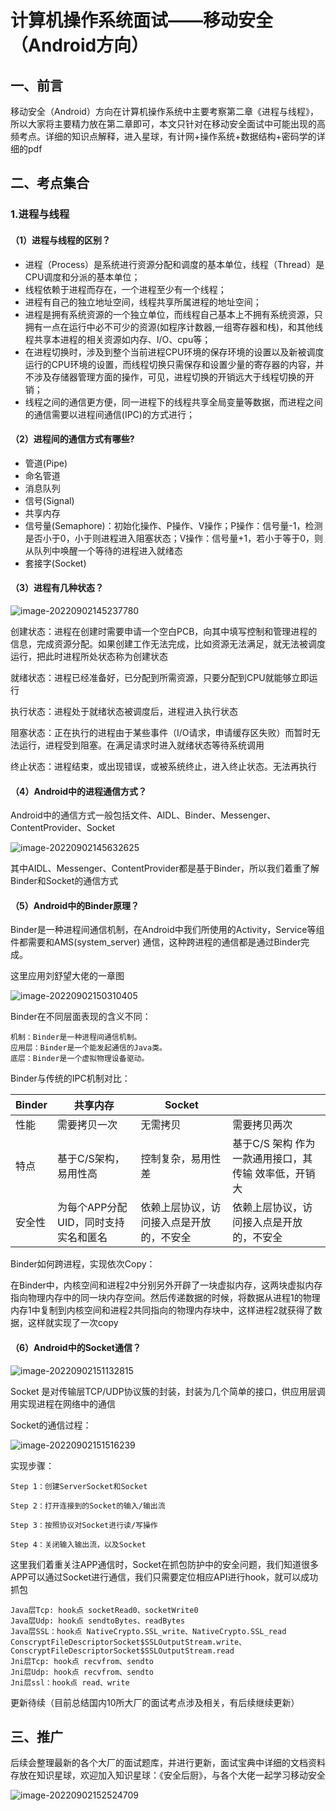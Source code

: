 # 计算机操作系统面试——移动安全（Android方向）

## 一、前言

移动安全（Android）方向在计算机操作系统中主要考察第二章《进程与线程》，所以大家将主要精力放在第二章即可，本文只针对在移动安全面试中可能出现的高频考点。详细的知识点解释，进入星球，有计网+操作系统+数据结构+密码学的详细的pdf

## 二、考点集合

### 1.进程与线程

#### （1）进程与线程的区别？

- 进程（Process）是系统进行资源分配和调度的基本单位，线程（Thread）是CPU调度和分派的基本单位；
- 线程依赖于进程而存在，一个进程至少有一个线程；
- 进程有自己的独立地址空间，线程共享所属进程的地址空间；
- 进程是拥有系统资源的一个独立单位，而线程自己基本上不拥有系统资源，只拥有一点在运行中必不可少的资源(如程序计数器,一组寄存器和栈)，和其他线程共享本进程的相关资源如内存、I/O、cpu等；
- 在进程切换时，涉及到整个当前进程CPU环境的保存环境的设置以及新被调度运行的CPU环境的设置，而线程切换只需保存和设置少量的寄存器的内容，并不涉及存储器管理方面的操作，可见，进程切换的开销远大于线程切换的开销；
- 线程之间的通信更方便，同一进程下的线程共享全局变量等数据，而进程之间的通信需要以进程间通信(IPC)的方式进行；

#### （2）进程间的通信方式有哪些?

- 管道(Pipe)
- 命名管道
- 消息队列
- 信号(Signal)
- 共享内存
- 信号量(Semaphore)：初始化操作、P操作、V操作；P操作：信号量-1，检测是否小于0，小于则进程进入阻塞状态；V操作：信号量+1，若小于等于0，则从队列中唤醒一个等待的进程进入就绪态
- 套接字(Socket)

#### （3）进程有几种状态？

![image-20220902145237780](Computer-System/1.png)

创建状态：进程在创建时需要申请一个空白PCB，向其中填写控制和管理进程的信息，完成资源分配。如果创建工作无法完成，比如资源无法满足，就无法被调度运行，把此时进程所处状态称为创建状态

就绪状态：进程已经准备好，已分配到所需资源，只要分配到CPU就能够立即运行

执行状态：进程处于就绪状态被调度后，进程进入执行状态

阻塞状态：正在执行的进程由于某些事件（I/O请求，申请缓存区失败）而暂时无法运行，进程受到阻塞。在满足请求时进入就绪状态等待系统调用

终止状态：进程结束，或出现错误，或被系统终止，进入终止状态。无法再执行

#### （4）Android中的进程通信方式？

Android中的通信方式一般包括文件、AIDL、Binder、Messenger、ContentProvider、Socket

![image-20220902145632625](Computer-System/2.png)

其中AIDL、Messenger、ContentProvider都是基于Binder，所以我们着重了解Binder和Socket的通信方式

#### （5）Android中的Binder原理？

Binder是一种进程间通信机制，在Android中我们所使用的Activity，Service等组件都需要和AMS(system_server) 通信，这种跨进程的通信都是通过Binder完成。

这里应用刘舒望大佬的一章图

![image-20220902150310405](Computer-System/3.png)

Binder在不同层面表现的含义不同：

```
机制：Binder是一种进程间通信机制。
应用层：Binder是一个能发起通信的Java类。
底层：Binder是一个虚拟物理设备驱动。
```

Binder与传统的IPC机制对比：

| **Binder** | **共享内存**                         | **Socket**                               |                                                      |
| ---------- | ------------------------------------ | ---------------------------------------- | ---------------------------------------------------- |
| 性能       | 需要拷贝一次                         | 无需拷贝                                 | 需要拷贝两次                                         |
| 特点       | 基于C/S架构，易用性高                | 控制复杂，易用性差                       | 基于C/S 架构 作为一款通用接口，其传输 效率低，开销大 |
| 安全性     | 为每个APP分配UID，同时支持实名和匿名 | 依赖上层协议，访问接入点是开放的，不安全 | 依赖上层协议，访问接入点是开放的，不安全             |

Binder如何跨进程，实现依次Copy：

在Binder中，内核空间和进程2中分别另外开辟了一块虚拟内存，这两块虚拟内存指向物理内存中的同一块内存空间。然后传递数据的时候，将数据从进程1的物理内存1中复制到内核空间和进程2共同指向的物理内存块中，这样进程2就获得了数据，这样就实现了一次copy

#### （6）Android中的Socket通信？

![image-20220902151132815](Computer-System/4.png)

Socket 是对传输层TCP/UDP协议簇的封装，封装为几个简单的接口，供应用层调用实现进程在网络中的通信

Socket的通信过程：

![image-20220902151516239](Computer-System/5.png)

实现步骤：

```
Step 1：创建ServerSocket和Socket

Step 2：打开连接到的Socket的输入/输出流

Step 3：按照协议对Socket进行读/写操作

Step 4：关闭输入输出流，以及Socket
```

这里我们着重关注APP通信时，Socket在抓包防护中的安全问题，我们知道很多APP可以通过Socket进行通信，我们只需要定位相应API进行hook，就可以成功抓包

```
Java层Tcp: hook点 socketRead0、socketWrite0
Java层Udp: hook点 sendtoBytes、readBytes
Java层SSL：hook点 NativeCrypto.SSL_write、NativeCrypto.SSL_read 
ConscryptFileDescriptorSocket$SSLOutputStream.write、ConscryptFileDescriptorSocket$SSLOutputStream.read
Jni层Tcp: hook点 recvfrom、sendto
Jni层Udp: hook点 recvfrom、sendto
Jni层ssl：hook点 read、write
```

更新待续（目前总结国内10所大厂的面试考点涉及相关，有后续继续更新）

## 三、推广

后续会整理最新的各个大厂的面试题库，并进行更新，面试宝典中详细的文档资料存放在知识星球，欢迎加入知识星球：《安全后厨》，与各个大佬一起学习移动安全

![image-20220902152524709](Computer-System/6.png)
